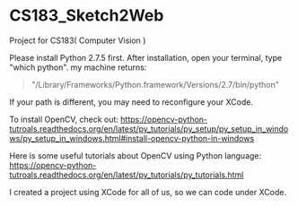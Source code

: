 CS183_Sketch2Web
================

Project for CS183( Computer Vision )

Please install Python 2.7.5 first. After installation, open your terminal, type "which python". my machine returns:

<blockquote cite="http://vandadnp.wordpress.com/2012/07/05/building-and-running-python-scripts-with-xcode-4-x/">
"/Library/Frameworks/Python.framework/Versions/2.7/bin/python"
</blockquote>

 
If your path is different, you may need to reconfigure your XCode.

To install OpenCV, check out: https://opencv-python-tutroals.readthedocs.org/en/latest/py_tutorials/py_setup/py_setup_in_windows/py_setup_in_windows.html#install-opencv-python-in-windows

Here is some useful tutorials about OpenCV using Python language:  https://opencv-python-tutroals.readthedocs.org/en/latest/py_tutorials/py_tutorials.html

I created a project using XCode for all of us, so we can code under XCode.
